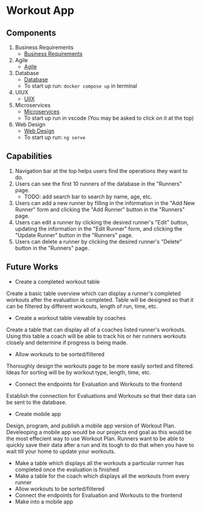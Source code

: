 # Workout App


## Components

1. Business Requirements
    * [Business Requirements](https://github.com/WSU-kduncan/cs3900-workoutplan/tree/main/BusinessRequirements)
2. Agile
    * [Agile](https://github.com/WSU-kduncan/cs3900-workoutplan/tree/main/agile)
3. Database
    * [Database](https://github.com/WSU-kduncan/cs3900-workoutplan/tree/main/db)
    * To start up run: `docker compose up` in terminal
4. UIUX
    * [UIIX](https://github.com/WSU-kduncan/cs3900-workoutplan/tree/main/uiux)
5. Microservices
    * [Microservices](https://github.com/WSU-kduncan/cs3900-workoutplan/tree/main/microservices)
    * To start up run in vscode (You may be asked to click on it at the top)
6. Web Design
    * [Web Design](https://github.com/WSU-kduncan/cs3900-workoutplan/tree/main/webdesign)
    * To start up run: `ng serve`


## Capabilities
1. Navigation bar at the top helps users find the operations they want to do.
2. Users can see the first 10 runners of the database in the "Runners" page.
    * TODO: add search bar to search by name, age, etc.
3. Users can add a new runner by filling in the information in the "Add New Runner" form and clicking the "Add Runner" button in the "Runners" page.
4. Users can edit a runner by clicking the desired runner's "Edit" button, updating the information in the "Edit Runner" form, and clicking the "Update Runner" button in the "Runners" page.
5. Users can delete a runner by clicking the desired runner's "Delete" button in the "Runners" page.

## Future Works
 * Create a completed workout table
   
Create a basic table overview which can display a runner's completed workouts after the evaluation is completed. Table will be designed so that it can be filtered by different workouts, length of run, time, etc.

 * Create a workout table viewable by coaches
   
Create a table that can display all of a coaches listed runner's workouts. Using this table a coach will be able to track his or her runners workouts closely and determine if progress is being made.

* Allow workouts to be sorted/filtered
  
Thoroughly design the workouts page to be more easily sorted and filtered. Ideas for sorting will be by workout type, length, time, etc.

* Connect the endpoints for Evaluation and Workouts to the frontend

Establish the connection for Evaluations and Workouts so that their data can be sent to the database.

* Create mobile app

Design, program, and publish a mobile app version of Workout Plan. Develeoping a mobile app would be our projects end goal as this would be the most effecient way to use Workout Plan. Runners want to be able to quickly save their data after a run and its tough to do that when you have to wait till your home to update your workouts.

 * Make a table which displays all the workouts a particular runner has completed once the evaluation is finished
 * Make a table for the coach which displays all the workouts from every runner
 * Allow workouts to be sorted/filtered
 * Connect the endpoints for Evaluation and Workouts to the frontend
 * Make into a mobile app
